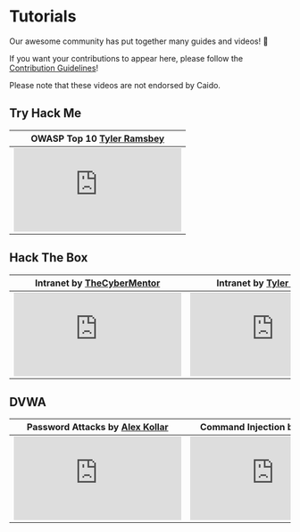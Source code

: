 # Tutorials

Our awesome community has put together many guides and videos! 🎉

If you want your contributions to appear here, please follow the [Contribution Guidelines](../contributions/documentation.md)!

Please note that these videos are not endorsed by Caido.

## Try Hack Me

<table>
  <thead>
    <tr>
      <th>OWASP Top 10 <a href="https://hacksmarter.live/">Tyler Ramsbey</a></th>
    </tr>
  </thead>
  <tbody>
    <tr>
      <td no-border>
        <iframe id="ytplayer" type="text/html"
          src="https://www.youtube.com/embed/nZDwUwIPJ6M"
          frameborder="0"></iframe>
      </td>
    </tr>
  </tbody>
</table>

## Hack The Box

<table>
  <thead>
    <tr>
      <th>Intranet by <a href="https://linktr.ee/thecybermentor">TheCyberMentor</a></th>
      <th>Intranet by <a href="https://hacksmarter.live/">Tyler Ramsbey</a></th>
    </tr>
  </thead>
  <tbody>
    <tr>
      <td no-border>
        <iframe id="ytplayer" type="text/html"
          src="https://www.youtube.com/embed/lW-u_2EByT4"
          frameborder="0"></iframe>
      </td>
      <td no-border>
        <iframe id="ytplayer" type="text/html"
          src="https://www.youtube.com/embed/u8bQPtLNPpk"
          frameborder="0"></iframe>
      </td>
    </tr>
  </tbody>
</table>

## DVWA

<table>
  <thead>
    <tr>
      <th>Password Attacks by <a href="https://twitter.com/ssgcythes">Alex Kollar</a></th>
      <th>Command Injection by <a href="https://twitter.com/ssgcythes">Alex Kollar</a></th>
    </tr>
  </thead>
  <tbody>
    <tr>
      <td no-border>
        <iframe id="ytplayer" type="text/html"
          src="https://www.youtube.com/embed/qPBK6sHjJt8"
          frameborder="0"></iframe>
      </td>
      <td no-border>
        <iframe id="ytplayer" type="text/html"
          src="https://www.youtube.com/embed/d9EFV5zdkQY"
          frameborder="0"></iframe>
      </td>
    </tr>
  </tbody>
</table>
